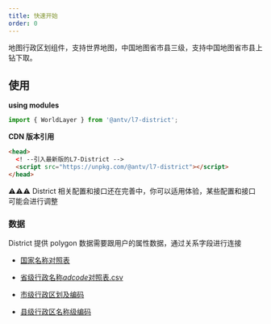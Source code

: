 ```yaml
---
title: 快速开始
order: 0
---
```


地图行政区划组件，支持世界地图，中国地图省市县三级，支持中国地图省市县上钻下取。

## 使用

**using modules**

```javascript
import { WorldLayer } from '@antv/l7-district';
```

**CDN 版本引用**

```html
<head>
  <! --引入最新版的L7-District -->
  <script src="https://unpkg.com/@antv/l7-district"></script>
</head>
```

⚠️⚠️⚠️ District 相关配置和接口还在完善中，你可以适用体验，某些配置和接口可能会进行调整

### 数据

District 提供 polygon 数据需要跟用户的属性数据，通过关系字段进行连接

- [国家名称对照表](https://gw.alipayobjects.com/os/bmw-prod/b6fcd072-72a7-4875-8e05-9652ffc977d9.csv)

- [省级行政名称*adcode*对照表.csv](https://gw.alipayobjects.com/os/bmw-prod/2aa6fb7b-3694-4df3-b601-6f6f9adac496.csv)

- [市级行政区划及编码](https://gw.alipayobjects.com/os/bmw-prod/d2aefd78-f5df-486f-9310-7449cc7f5569.csv)

- [县级行政区名称级编码](https://gw.alipayobjects.com/os/bmw-prod/fafd299e-0e1e-4fa2-a8ac-10a984c6e983.csv)
